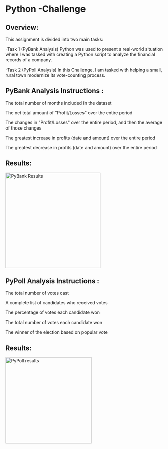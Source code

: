 # Python -Challenge

## Overview:
This assignment is divided into two main tasks:

-Task 1 (PyBank Analysis)
Python was used to present a real-world situation where I was tasked with creating a Python script to analyze the financial records of a company.

-Task 2 (PyPoll Analysis)
In this Challenge, I am tasked with helping a small, rural town modernize its vote-counting process.



## PyBank Analysis Instructions :

The total number of months included in the dataset

The net total amount of "Profit/Losses" over the entire period

The changes in "Profit/Losses" over the entire period, and then the average of those changes

The greatest increase in profits (date and amount) over the entire period

The greatest decrease in profits (date and amount) over the entire period

## Results:

<img width="302" alt="PyBank Results" src="https://github.com/wwoliver7/python-challenge/assets/152826034/0bc8a436-021e-42f9-bd45-b529dbde2b5d">



## PyPoll Analysis Instructions :

The total number of votes cast

A complete list of candidates who received votes

The percentage of votes each candidate won

The total number of votes each candidate won

The winner of the election based on popular vote


## Results:


<img width="274" alt="PyPoll results" src="https://github.com/wwoliver7/python-challenge/assets/152826034/b418b4ab-5ae4-4608-bc6f-e31b509936e2">
